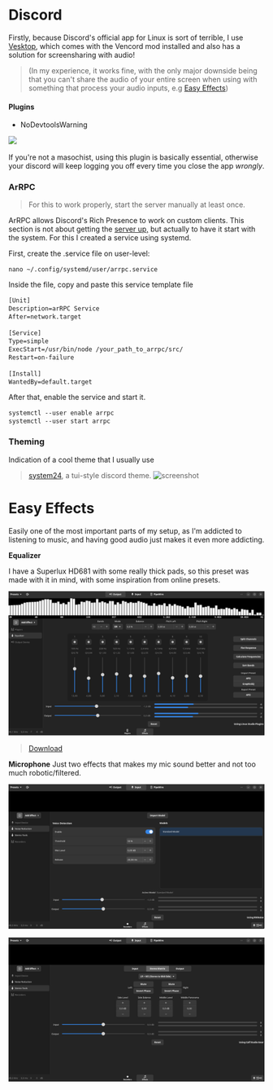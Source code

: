 # Discord
Firstly, because Discord's official app for Linux is sort of terrible, I use [Vesktop](https://github.com/Vencord/Vesktop), which comes with the Vencord mod installed and also has a solution for screensharing with audio!
> (In my experience, it works fine, with the only major downside being that you can't share the audio of your entire screen when using with something that process your audio inputs, e.g [Easy Effects](https://github.com/wwmm/easyeffects))

#### Plugins
- NoDevtoolsWarning


![](https://cdn.discordapp.com/attachments/779555911634255932/1274870850071298178/image.png?ex=66f14f40&is=66effdc0&hm=7e205f00147ef8603ef4c93af181a33d37ae5ae269a6e9045f70329c667ee7a4&=)

If you're not a masochist, using this plugin is basically essential, otherwise your discord will keep logging you off every time you close the app *wrongly*. 

### ArRPC
> For this to work properly, start the server manually at least once. 

ArRPC allows Discord's Rich Presence to work on custom clients. This section is not about getting the [server up,](https://github.com/OpenAsar/arrpc) but actually to have it start with the system. For this I created a service using systemd.

First, create the .service file on user-level:

    nano ~/.config/systemd/user/arrpc.service

Inside the file, copy and paste this service template file

    [Unit]
    Description=arRPC Service
    After=network.target
    
    [Service]
    Type=simple
    ExecStart=/usr/bin/node /your_path_to_arrpc/src/
    Restart=on-failure
    
    [Install]
    WantedBy=default.target

After that, enable the service and start it.

    systemctl --user enable arrpc 
    systemctl --user start arrpc

### Theming
Indication of a cool theme that I usually use
> [system24](https://github.com/refact0r/system24), a tui-style discord theme.
![screenshot](https://github.com/refact0r/system24/raw/main/assets/screenshot3.png)

# Easy Effects
Easily one of the most important parts of my setup, as I'm addicted to listening to music, and having good audio just makes it even more addicting.

**Equalizer**

I have a Superlux HD681 with some really thick pads, so this preset was made with it in mind, with some inspiration from online presets. 

![](https://raw.githubusercontent.com/FelpohDutra/sysetup/refs/heads/main/images/Equalizer.png)
> [Download](https://raw.githubusercontent.com/FelpohDutra/sysetup/refs/heads/main/images/custom)

**Microphone**
Just two effects that makes my mic sound better and not too much robotic/filtered.

![](https://github.com/FelpohDutra/sysetup/blob/main/images/Mic1.png?raw=true)

![](https://github.com/FelpohDutra/sysetup/blob/main/images/Mic%202.png?raw=true)
